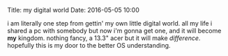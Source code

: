 Title: my digital world
Date: 2016-05-05 10:00

i am literally one step from gettin' my own little digital world.
 all my life i shared a pc with somebody but now i'm gonna get
 one, and it will become **my** kingdom. nothing fancy, a 13.3" acer but
 it will make *difference*. hopefully this is my door to the better
 OS understanding.
